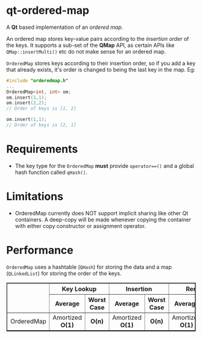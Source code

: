 qt-ordered-map
==============

A **Qt** based implementation of an *ordered map*.

An ordered map stores key-value pairs according to the *insertion order* of the keys. It supports a sub-set of the **QMap** API, as certain APIs like <code>QMap::insertMulti()</code> etc do not make sense for an ordered map.

<code>OrderedMap</code> stores keys according to their insertion order, so if you add a key that already exists, it's order is changed to being the last key in the map. Eg:

```C++
#include "orderedmap.h"
...
OrderedMap<int, int> om;
om.insert(1,1);
om.insert(2,2);
// Order of keys is [1, 2]

om.insert(1,1);
// Order of keys is [2, 1]
```

Requirements
============
- The key type for the <code>OrderedMap</code> **must** provide <code>operator==()</code> and a global hash function called <code>qHash()</code>.

Limitations
===========
- OrderedMap currently does NOT support implicit sharing like other Qt containers. A deep-copy will be made whenever copying the container with either copy constructor or assignment operator.

Performance
===========
<code>OrderedMap</code> uses a hashtable (<code>QHash</code>) for storing the data and a map (<code>QLinkedList</code>) for storing the order of the keys.

<table border=2 cellspacing="2" cellpadding="5%">
<tr>
    <th rowspan=2></th>
    <th colspan=2>Key Lookup</th>
    <th colspan=2>Insertion</th>
    <th colspan=2>Removal</th>
</tr>
<tr>
    <th>Average</th>
    <th>Worst Case</th>
    <th>Average</th>
    <th>Worst Case</th>
    <th>Average</th>
    <th>Worst Case</th>
</tr>
<tr>
    <td align="center">OrderedMap</td>
    <td align="center">Amortized <b>O(1)<b></td>
    <td align="center"><b>O(n)</b></td>
    <td align="center">Amortized <b>O(1)</b></td>
    <td align="center"><b>O(n)</b></td>
    <td align="center">Amortized <b>O(1)</b></td>
    <td align="center"><b>O(n)</b></td>
</tr>
</table>

